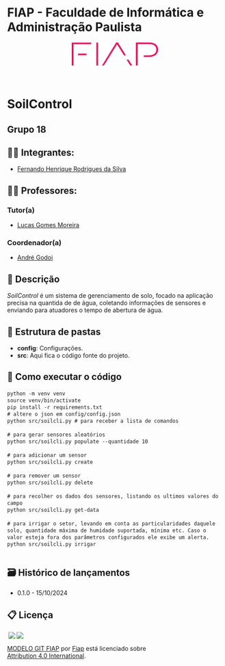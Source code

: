 # FIAP - Faculdade de Informática e Administração Paulista

<p align="center">
<a href= "https://www.fiap.com.br/"><img src="assets/logo-fiap.png" alt="FIAP - Faculdade de Informática e Admnistração Paulista" border="0" width=40% height=40%></a>
</p>

<br>

# SoilControl

## Grupo 18

## 👨‍🎓 Integrantes: 
- <a href="https://www.linkedin.com/in/liquuid">Fernando Henrique Rodrigues da Silva</a>


## 👩‍🏫 Professores:

### Tutor(a) 
- <a href="https://www.linkedin.com/in/lucas-gomes-moreira-15a8452a/">Lucas Gomes Moreira</a>
### Coordenador(a)
- <a href="https://www.linkedin.com/in/profandregodoi/">André Godoi</a>

## 📜 Descrição

*SoilControl* é um sistema de gerenciamento de solo, focado na aplicação precisa na quantida de de água, coletando informações de sensores e enviando para atuadores o tempo de abertura de água. 


## 📁 Estrutura de pastas

- <b>config</b>: Configurações.
- <b>src</b>: Aqui fica o código fonte do projeto. 


## 🔧 Como executar o código

```
python -m venv venv
source venv/bin/activate
pip install -r requirements.txt
# altere o json em config/config.json
python src/soilcli.py # para receber a lista de comandos

# para gerar sensores aleatórios
python src/soilcli.py populate --quantidade 10 

# para adicionar um sensor
python src/soilcli.py create

# para remover um sensor
python src/soilcli.py delete

# para recolher os dados dos sensores, listando os ultimos valores do campo
python src/soilcli.py get-data

# para irrigar o setor, levando em conta as particularidades daquele solo, quantidade máxima de humidade suportada, mínima etc. Caso o valor esteja fora dos parâmetros configurados ele exibe um alerta.
python src/soilcli.py irrigar


```


## 🗃 Histórico de lançamentos

* 0.1.0 - 15/10/2024
    

## 📋 Licença

<img style="height:22px!important;margin-left:3px;vertical-align:text-bottom;" src="https://mirrors.creativecommons.org/presskit/icons/cc.svg?ref=chooser-v1"><img style="height:22px!important;margin-left:3px;vertical-align:text-bottom;" src="https://mirrors.creativecommons.org/presskit/icons/by.svg?ref=chooser-v1"><p xmlns:cc="http://creativecommons.org/ns#" xmlns:dct="http://purl.org/dc/terms/"><a property="dct:title" rel="cc:attributionURL" href="https://github.com/agodoi/template">MODELO GIT FIAP</a> por <a rel="cc:attributionURL dct:creator" property="cc:attributionName" href="https://fiap.com.br">Fiap</a> está licenciado sobre <a href="http://creativecommons.org/licenses/by/4.0/?ref=chooser-v1" target="_blank" rel="license noopener noreferrer" style="display:inline-block;">Attribution 4.0 International</a>.</p>


